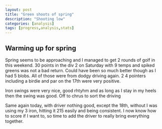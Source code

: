 ```yaml
---
layout: post
title: "Green shoots of spring"
description: "Shooting low"
categories: [analysis]
tags: [progress,analysis,stats]
---
```

## Warming up for spring

Spring seems to be approaching and I managed to get 2 rounds of golf in this weekend. 30 points in the div 2 on Saturday with 9 temps and spiked greens was not a bad return. Could have been so much better though as I had 5 blobs. All of those were from dodgy driving again. 2 4 pointers including a birdie and par on the 17th were very positive.

Iron swings were very nice, good rhtyhm and as long as I stay in my heels then the swing was good. Off to chrus to sort the driving

Same again today, with driver nothing good, except the 18th, without I was using my 3 iron, hitting it 215 easily and being consistent. I now know how to score if I want to, so time to add the driver to really bring everything together.
